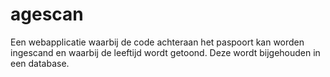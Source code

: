 # agescan
Een webapplicatie waarbij de code achteraan het paspoort kan worden ingescand en waarbij de leeftijd wordt getoond. Deze wordt bijgehouden in een database.  
